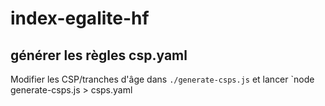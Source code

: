 # index-egalite-hf

## générer les règles csp.yaml

Modifier les CSP/tranches d'âge dans `./generate-csps.js` et lancer `node generate-csps.js > csps.yaml
